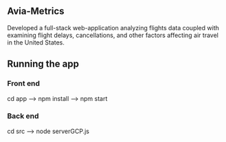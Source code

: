## Avia-Metrics
Developed a full-stack web-application analyzing flights data coupled with examining flight delays, cancellations, and other factors affecting air travel in the United States.

## Running the app

### Front end
cd app --> npm install --> npm start

### Back end
cd src --> node serverGCP.js


